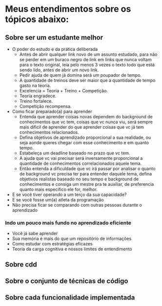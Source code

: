 # Meus entendimentos sobre os tópicos abaixo:

## Sobre ser um estudante melhor

* O poder do estudo e da prática deliberada
  * Antes de abrir qualquer link novo de um assunto estudado, para não se perder em um buraco negro de link em links que nunca voltam para o texto original, leia pelo menos 3 vezes o texto todo que está sendo lido, antes de abrir um novo link. 
  * Pedir ajuda de quem já domina será um poupador de tempo.
  * A quantidade de treinos deve ser maior que a quantidade de tempo gasto na teoria.
  * Excelencia = Teoria + Treino + Competição.
  * Teoria engradece.
  * Treino fortalece.
  * Competição recompensa.
* Como ficar preparado(a) para aprender
  * Entenda que aprender coisas novas dependem do background de conhecimentos que vc tem, coisas que vc nunca viu, será sempre mais dificil de aprender do que aprender coisas que vc já tem conhecimentos relacionados.
  * Defina objetivos de aprendizado proporcional a sua realidade, ou seja aonde queres chegar com esse conhecimento e em quanto tempo.
  * Estabeleça um deadline baseado no prazo que vc tem.
  * A ajuda que vc vai precisar será inversamente proporcional a quantidade de conhecimentos correlacionados aquele tema.
  * Então entenda a dificuldade que vc irá passar por analisar o quanto de background vc precisa ter para entender daquele tema, defina objetivos realistas baseado no seu tempo e background de conhecimentos e consiga um mestre pra te auxiliar, de preferencia quanto mais especifico ele for, melhor.
* E se você tiver operando a um terço da sua capacidade?
* E se você fosse um(a) atleta da programação
* Não precisa ficar se comparando com outras pessoas durante o aprendizado

### Indo um pouco mais fundo no aprendizado eficiente

* Você já sabe aprender
* Sua memória é mais do que um repositório de informações
* Como estudar com estratégias eficazes
* Teoria da carga cognitiva e nossos limites de entendimento

## Sobre cdd
## Sobre o conjunto de técnicas de código
## Sobre cada funcionalidade implementada

